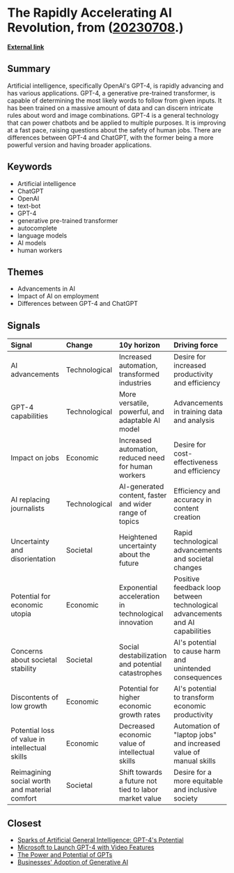 # __The Rapidly Accelerating AI Revolution__, from ([20230708](https://kghosh.substack.com/p/20230708).)

__[External link](https://nymag.com/intelligencer/2023/03/gpt-4-chat-gpt-ai-jobs.html)__



## Summary

Artificial intelligence, specifically OpenAI's GPT-4, is rapidly advancing and has various applications. GPT-4, a generative pre-trained transformer, is capable of determining the most likely words to follow from given inputs. It has been trained on a massive amount of data and can discern intricate rules about word and image combinations. GPT-4 is a general technology that can power chatbots and be applied to multiple purposes. It is improving at a fast pace, raising questions about the safety of human jobs. There are differences between GPT-4 and ChatGPT, with the former being a more powerful version and having broader applications.

## Keywords

* Artificial intelligence
* ChatGPT
* OpenAI
* text-bot
* GPT-4
* generative pre-trained transformer
* autocomplete
* language models
* AI models
* human workers

## Themes

* Advancements in AI
* Impact of AI on employment
* Differences between GPT-4 and ChatGPT

## Signals

| Signal                                         | Change        | 10y horizon                                            | Driving force                                                                 |
|:-----------------------------------------------|:--------------|:-------------------------------------------------------|:------------------------------------------------------------------------------|
| AI advancements                                | Technological | Increased automation, transformed industries           | Desire for increased productivity and efficiency                              |
| GPT-4 capabilities                             | Technological | More versatile, powerful, and adaptable AI model       | Advancements in training data and analysis                                    |
| Impact on jobs                                 | Economic      | Increased automation, reduced need for human workers   | Desire for cost-effectiveness and efficiency                                  |
| AI replacing journalists                       | Technological | AI-generated content, faster and wider range of topics | Efficiency and accuracy in content creation                                   |
| Uncertainty and disorientation                 | Societal      | Heightened uncertainty about the future                | Rapid technological advancements and societal changes                         |
| Potential for economic utopia                  | Economic      | Exponential acceleration in technological innovation   | Positive feedback loop between technological advancements and AI capabilities |
| Concerns about societal stability              | Societal      | Social destabilization and potential catastrophes      | AI's potential to cause harm and unintended consequences                      |
| Discontents of low growth                      | Economic      | Potential for higher economic growth rates             | AI's potential to transform economic productivity                             |
| Potential loss of value in intellectual skills | Economic      | Decreased economic value of intellectual skills        | Automation of "laptop jobs" and increased value of manual skills              |
| Reimagining social worth and material comfort  | Societal      | Shift towards a future not tied to labor market value  | Desire for a more equitable and inclusive society                             |

## Closest

* [Sparks of Artificial General Intelligence: GPT-4's Potential](d7a339503dbb7c228209c98702d1afcf)
* [Microsoft to Launch GPT-4 with Video Features](8095d5362758bd66fc6f6c393edb3d8a)
* [The Power and Potential of GPTs](a7a5e8b41b65f1390a0098e577dbea46)
* [Businesses' Adoption of Generative AI](767b74c90576473294b2c47568c0e355)